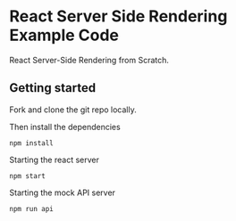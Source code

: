 # React Server Side Rendering Example Code

React Server-Side Rendering from Scratch.

## Getting started

Fork and clone the git repo locally.

Then install the dependencies

```shell
npm install
```

Starting the react server

```shell
npm start
```

Starting the mock API server

```shell
npm run api
```

